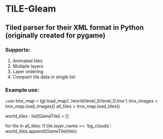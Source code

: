 # TILE-Gleam
## Tiled parser for their XML format in Python (originally created for pygame)

### Supports:
1. Animated tiles
2. Multiple layers
3. Layer ordering
4. Compact tile data in single list


### Example use:
`code`
tmx_map = tgl.load_map('./world/level_0/level_0.tmx')
tmx_images = tmx_map.load_images()
all_tiles = tmx_map.load_tiles()

world_tiles : list[GameTile] = []

for tile in all_tiles:
  if tile.layer_name == 'bg_clouds':
    world_tiles.append(GameTile(tile))
